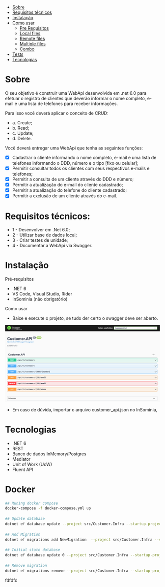 
<!--ts-->
   * [Sobre](#sobre)
   * [Requisitos técnicos](#requisitos-técnicos)
   * [Instalação](#instalacao)
   * [Como usar](#como-usar)
      * [Pre Requisitos](#pre-requisitos)
      * [Local files](#local-files)
      * [Remote files](#remote-files)
      * [Multiple files](#multiple-files)
      * [Combo](#combo)
   * [Tests](#testes)
   * [Tecnologias](#tecnologias)
<!--te-->

# Sobre
O seu objetivo é construir uma WebApi desenvolvida em .net 6.0 para efetuar o registro de clientes que deverão informar o nome completo, e-mail e uma lista de telefones para receber informações.

Para isso você deverá aplicar o conceito de CRUD:


- a. Create;
- b. Read;
- c. Update;
- d. Delete.

Você deverá entregar uma WebApi que tenha as seguintes funções:

- [x] Cadastrar o cliente informando o nome completo, e-mail e uma lista de telefones informando o DDD, número e o tipo [fixo ou celular];
- [x] Permitir consultar todos os clientes com seus respectivos e-mails e telefones;
- [x] Permitir a consulta de um cliente através do DDD e número;
- [x] Permitir a atualização do e-mail do cliente cadastrado;
- [x] Permitir a atualização do telefone do cliente cadastrado;
- [x] Permitir a exclusão de um cliente através do e-mail.

# Requisitos técnicos:

- 1 - Desenvolver em .Net 6.0;
- 2 - Utilizar base de dados local;
- 3 - Criar testes de unidade;
- 4 - Documentar a WebApi via Swagger.

# Instalação

Pré-requisitos
- .NET 6
- VS Code, Visual Studio, Rider
- InSominia (não obrigatório)

Como usar
- Baixe e execute o projeto, se tudo der certo o swagger deve ser aberto.

 ![texto](swagger.png) 

- Em caso de dúvida, importar o arquivo customer_api.json no InSominia, 

# Tecnologias
- .NET 6
- REST
- Banco de dados InMemory/Postgres
- Mediator
- Unit of Work (UoW)
- Fluent API

# Docker

```bash
## Runing docker compose
docker-compose -f docker-compose.yml up

## Update database
dotnet ef database update --project src/Customer.Infra --startup-project src/Customer.Api   

## Add Migration
dotnet ef migrations add NewMigration  --project src/Customer.Infra --startup-project src/Customer.Api 

## Initial state database 
dotnet ef database update 0 --project src/Customer.Infra --startup-project src/Customer.Api

## Remove migration
dotnet ef migrations remove --project src/Customer.Infra --startup-project src/Customer.Api
```
fdfdfd